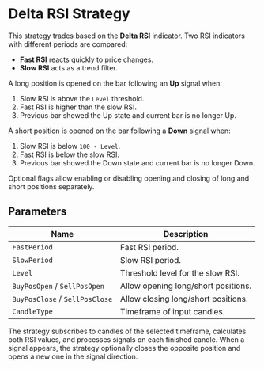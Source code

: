 # Delta RSI Strategy

This strategy trades based on the **Delta RSI** indicator. Two RSI indicators with different periods are compared:

- **Fast RSI** reacts quickly to price changes.
- **Slow RSI** acts as a trend filter.

A long position is opened on the bar following an **Up** signal when:

1. Slow RSI is above the `Level` threshold.
2. Fast RSI is higher than the slow RSI.
3. Previous bar showed the Up state and current bar is no longer Up.

A short position is opened on the bar following a **Down** signal when:

1. Slow RSI is below `100 - Level`.
2. Fast RSI is below the slow RSI.
3. Previous bar showed the Down state and current bar is no longer Down.

Optional flags allow enabling or disabling opening and closing of long and short positions separately.

## Parameters

| Name | Description |
|------|-------------|
| `FastPeriod` | Fast RSI period. |
| `SlowPeriod` | Slow RSI period. |
| `Level` | Threshold level for the slow RSI. |
| `BuyPosOpen` / `SellPosOpen` | Allow opening long/short positions. |
| `BuyPosClose` / `SellPosClose` | Allow closing long/short positions. |
| `CandleType` | Timeframe of input candles. |

The strategy subscribes to candles of the selected timeframe, calculates both RSI values, and processes signals on each finished candle. When a signal appears, the strategy optionally closes the opposite position and opens a new one in the signal direction.

